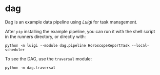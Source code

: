 # dag

Dag is an example data pipeline using *Luigi* for task management.

After `pip` installing the example pipeline, you can run it with the shell script in the runners directory, or directly with:

    python -m luigi --module dag.pipeline HoroscopeReportTask --local-scheduler

To see the DAG, use the `traversal` module:

    python -m dag.traversal
